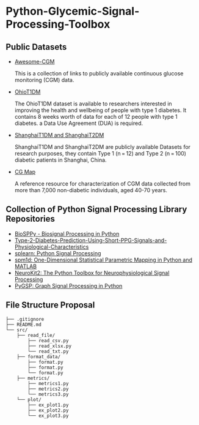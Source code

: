 # Python-Glycemic-Signal-Processing-Toolbox

## Public Datasets

- [Awesome-CGM](https://github.com/irinagain/Awesome-CGM)

  This is a collection of links to publicly available continuous glucose monitoring (CGM) data.

- [OhioT1DM](http://smarthealth.cs.ohio.edu/OhioT1DM-dataset.html)

  The OhioT1DM dataset is available to researchers interested in improving the health and wellbeing of people with type 1 diabetes. It contains 8 weeks worth of data for each     of 12 people with type 1 diabetes. a Data Use Agreement (DUA) is required.

- [ShanghaiT1DM and ShanghaiT2DM](https://www.nature.com/articles/s41597-023-01940-7#ref-CR40)
  
  ShanghaiT1DM and ShanghaiT2DM are publicly available Datasets for research purposes, they contain Type 1 (n = 12) and Type 2 (n = 100) diabetic patients in Shanghai, China.

- [CG Map](https://github.com/ayya-keshet/CGMap)

  A reference resource for characterization of CGM data collected from more than 7,000 non-diabetic individuals, aged 40-70 years.

## Collection of Python Signal Processing Library Repositories

- [BioSPPy - Biosignal Processing in Python](https://github.com/PIA-Group/BioSPPy)
- [Type-2-Diabetes-Prediction-Using-Short-PPG-Signals-and-Physiological-Characteristics](https://github.com/chirathyh/clardia---Type-2-Diabetes-Prediction-Using-Short-PPG-Signals-and-Physiological-Characteristics-)
- [splearn: Python Signal Processing](https://github.com/jinglescode/python-signal-processing)
- [spm1d: One-Dimensional Statistical Parametric Mapping in Python and MATLAB](https://github.com/0todd0000/spm1d/)
- [NeuroKit2: The Python Toolbox for Neurophysiological Signal Processing](https://github.com/neuropsychology/NeuroKit)
- [PyGSP: Graph Signal Processing in Python](https://github.com/epfl-lts2/pygsp)

## File Structure Proposal
```
├── .gitignore
├── README.md
└── src/
    ├── read_file/
        ├── read_csv.py
        ├── read_xlsx.py
        └── read_txt.py
    ├── format_data/
        ├── format.py
        ├── format.py
        └── format.py
    ├── metrics/
        ├── metrics1.py
        ├── metrics2.py
        └── metrics3.py
    └── plot/
        ├── ex_plot1.py
        ├── ex_plot2.py
        └── ex_plot3.py
```
